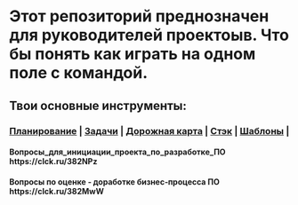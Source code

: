 <h1> Этот репозиторий преднозначен для руководителей проектоыв. Что бы понять как играть на одном поле с командой. </h1>
<h2> Твои основные инструменты: </h2> 
<h3> <nav id="nav-1">
         <a class="link-1" href="https://clck.ru/382PaF ">Планирование</a> |
         <a class="link-2" href="https://clck.ru/382PsR">Задачи</a> |
         <a class="link-3" href="https://clck.ru/382Qo3">Дорожная карта</a> |
         <a class="link-4" href="https://clck.ru/382KNk">Стэк</a> |
          <a class="link-4" href="https://clck.ru/382LiG">Шаблоны</a> |
     </nav> 
</h3> 
<h4> Вопросы_для_инициации_проекта_по_разработке_ПО https://clck.ru/382NPz </h4>
<h4> Вопросы по оценке ‐ доработке бизнес‐процесса ПО https://clck.ru/382MwW </h4>
